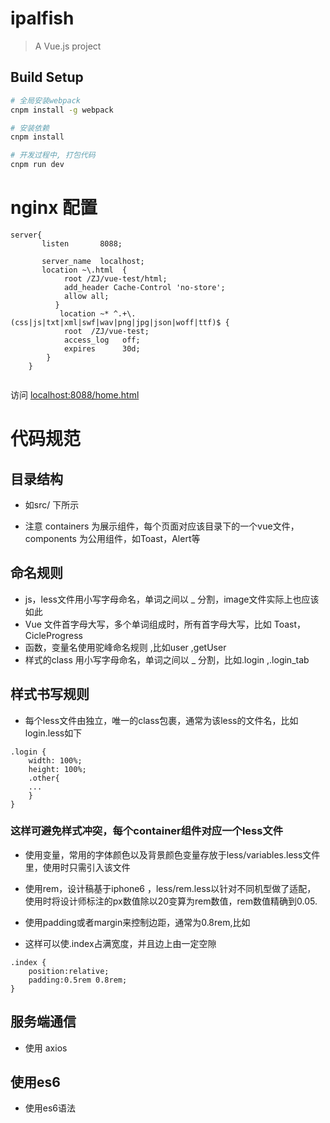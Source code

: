 # ipalfish

> A Vue.js project

## Build Setup

``` bash
# 全局安装webpack
cnpm install -g webpack

# 安装依赖
cnpm install

# 开发过程中, 打包代码
cnpm run dev
```
# nginx 配置
```
server{
	   listen       8088;
      
       server_name  localhost;
	   location ~\.html  {
			root /ZJ/vue-test/html;
            add_header Cache-Control 'no-store';
			allow all;
		  }
		   location ~* ^.+\.(css|js|txt|xml|swf|wav|png|jpg|json|woff|ttf)$ {  
			root  /ZJ/vue-test;
			access_log   off;  
			expires      30d;  
		} 
	}


```
访问 [localhost:8088/home.html](http://localhost:8088/home.html) 

# 代码规范

## 目录结构
* 如src/ 下所示

* 注意 containers 为展示组件，每个页面对应该目录下的一个vue文件，components 为公用组件，如Toast，Alert等
## 命名规则
* js，less文件用小写字母命名，单词之间以 _ 分割，image文件实际上也应该如此
* Vue 文件首字母大写，多个单词组成时，所有首字母大写，比如 Toast，CicleProgress
* 函数，变量名使用驼峰命名规则  ,比如user ,getUser
* 样式的class 用小写字母命名，单词之间以 _ 分割，比如.login ,.login_tab

## 样式书写规则

* 每个less文件由独立，唯一的class包裹，通常为该less的文件名，比如login.less如下
```less
.login {
    width: 100%;
    height: 100%;
    .other{
    ...
    }
}
```
### 这样可避免样式冲突，每个container组件对应一个less文件

* 使用变量，常用的字体颜色以及背景颜色变量存放于less/variables.less文件里，使用时只需引入该文件


* 使用rem，设计稿基于iphone6 ，less/rem.less以针对不同机型做了适配，
使用时将设计师标注的px数值除以20变算为rem数值，rem数值精确到0.05.
* 使用padding或者margin来控制边距，通常为0.8rem,比如
* 这样可以使.index占满宽度，并且边上由一定空隙

```less
.index {
    position:relative;
    padding:0.5rem 0.8rem;
}
```



##  服务端通信
*  使用 axios

## 使用es6
* 使用es6语法

